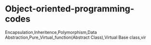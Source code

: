 # Object-oriented-programming-codes

Encapsulation,Inheritence,Polymorphism,Data Abstraction,Pure_Virtual_function(Abstract Class),Virtual Base class,vir
